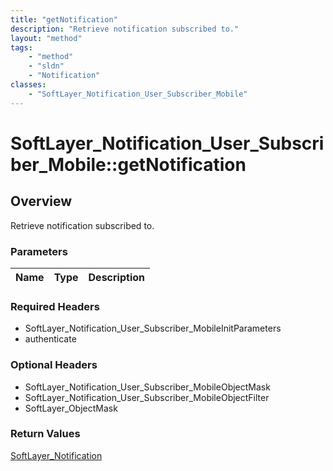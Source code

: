 ```yaml
---
title: "getNotification"
description: "Retrieve notification subscribed to."
layout: "method"
tags:
    - "method"
    - "sldn"
    - "Notification"
classes:
    - "SoftLayer_Notification_User_Subscriber_Mobile"
---
```

# SoftLayer_Notification_User_Subscriber_Mobile::getNotification
## Overview 
Retrieve notification subscribed to.

### Parameters 
|Name | Type | Description |
| --- | --- | --- |


### Required Headers
* SoftLayer_Notification_User_Subscriber_MobileInitParameters
* authenticate

### Optional Headers
* SoftLayer_Notification_User_Subscriber_MobileObjectMask
* SoftLayer_Notification_User_Subscriber_MobileObjectFilter
* SoftLayer_ObjectMask

### Return Values
<a href='/reference/datatypes/SoftLayer_Notification'>SoftLayer_Notification </a>

